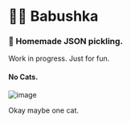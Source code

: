 # 👵🏼 Babushka
### 🥒 Homemade JSON pickling.

Work in progress. Just for fun.

#### No Cats.

![image](https://user-images.githubusercontent.com/5600005/135012815-44f307b9-f185-467c-8e2f-9a3fb5b552fb.png)

Okay maybe one cat.
